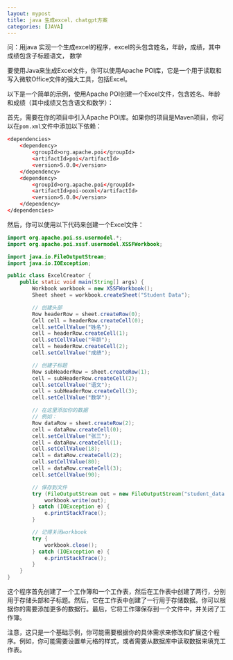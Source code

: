 ```yaml
---
layout: mypost
title: java 生成excel，chatgpt方案
categories: [JAVA]
---
```



问：用java 实现一个生成excel的程序，excel的头包含姓名，年龄，成绩，其中成绩包含子标题语文， 数学  


要使用Java来生成Excel文件，你可以使用Apache POI库，它是一个用于读取和写入微软Office文件的强大工具，包括Excel。

以下是一个简单的示例，使用Apache POI创建一个Excel文件，包含姓名、年龄和成绩（其中成绩又包含语文和数学）：

首先，需要在你的项目中引入Apache POI库。如果你的项目是Maven项目，你可以在`pom.xml`文件中添加以下依赖：

```xml
<‌dependencies>
    <‌dependency>
        <‌groupId>org.apache.poi<‌/groupId>
        <‌artifactId>poi<‌/artifactId>
        <‌version>5.0.0<‌/version>
    <‌/dependency>
    <‌dependency>
        <‌groupId>org.apache.poi<‌/groupId>
        <‌artifactId>poi-ooxml<‌/artifactId>
        <‌version>5.0.0<‌/version>
    <‌/dependency>
<‌/dependencies>
```

然后，你可以使用以下代码来创建一个Excel文件：

```java
import org.apache.poi.ss.usermodel.*;
import org.apache.poi.xssf.usermodel.XSSFWorkbook;

import java.io.FileOutputStream;
import java.io.IOException;

public class ExcelCreator {
    public static void main(String[] args) {
        Workbook workbook = new XSSFWorkbook();
        Sheet sheet = workbook.createSheet("Student Data");

        // 创建头部
        Row headerRow = sheet.createRow(0);
        Cell cell = headerRow.createCell(0);
        cell.setCellValue("姓名");
        cell = headerRow.createCell(1);
        cell.setCellValue("年龄");
        cell = headerRow.createCell(2);
        cell.setCellValue("成绩");

        // 创建子标题
        Row subHeaderRow = sheet.createRow(1);
        cell = subHeaderRow.createCell(2);
        cell.setCellValue("语文");
        cell = subHeaderRow.createCell(3);
        cell.setCellValue("数学");

        // 在这里添加你的数据
        // 例如：
        Row dataRow = sheet.createRow(2);
        cell = dataRow.createCell(0);
        cell.setCellValue("张三");
        cell = dataRow.createCell(1);
        cell.setCellValue(18);
        cell = dataRow.createCell(2);
        cell.setCellValue(80);
        cell = dataRow.createCell(3);
        cell.setCellValue(90);

        // 保存到文件
        try (FileOutputStream out = new FileOutputStream("student_data.xlsx")) {
            workbook.write(out);
        } catch (IOException e) {
            e.printStackTrace();
        }

        // 记得关闭workbook
        try {
            workbook.close();
        } catch (IOException e) {
            e.printStackTrace();
        }
    }
}
```

这个程序首先创建了一个工作簿和一个工作表，然后在工作表中创建了两行，分别用于存储头部和子标题。然后，它在工作表中创建了一行用于存储数据。你可以根据你的需要添加更多的数据行。最后，它将工作簿保存到一个文件中，并关闭了工作簿。

注意，这只是一个基础示例，你可能需要根据你的具体需求来修改和扩展这个程序。例如，你可能需要设置单元格的样式，或者需要从数据库中读取数据来填充工作表。